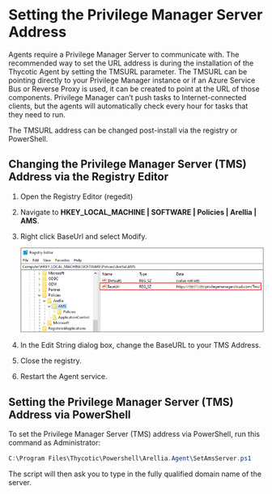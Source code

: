 [title]: # (Setting the Privilege Manager Server Address)
[tags]: # (agent set-up)
[priority]: # (1600)
# Setting the Privilege Manager Server Address

Agents require a Privilege Manager Server to communicate with. The recommended way to set the URL address is during the installation of the Thycotic Agent by setting the TMSURL parameter. The TMSURL can be pointing directly to your Privilege Manager instance or if an Azure Service Bus or Reverse Proxy is used, it can be created to point at the URL of those components. Privilege Manager can’t push tasks to Internet-connected clients, but the agents will automatically check every hour for tasks that they need to run.

The TMSURL address can be changed post-install via the registry or PowerShell.

## Changing the Privilege Manager Server (TMS) Address via the Registry Editor

1. Open the Registry Editor (regedit)
1. Navigate to __HKEY_LOCAL_MACHINE | SOFTWARE | Policies | Arellia | AMS__.
1. Right click BaseUrl and select Modify.

   ![BaseUrl in Registry Editor](images/base-url.png)
1. In the Edit String dialog box, change the BaseURL to your TMS Address.
1. Close the registry.
1. Restart the Agent service.

## Setting the Privilege Manager Server (TMS) Address via PowerShell

To set the Privilege Manager Server (TMS) address via PowerShell, run this command as Administrator:

```ps1
C:\Program Files\Thycotic\Powershell\Arellia.Agent\SetAmsServer.ps1
```

The script will then ask you to type in the fully qualified domain name of the server.
